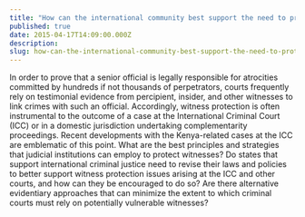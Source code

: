 ```yaml
---
title: "How can the international community best support the need to protect witnesses in international atrocity crime trials?"
published: true
date: 2015-04-17T14:09:00.000Z
description:
slug: how-can-the-international-community-best-support-the-need-to-protect-witnesses-in-international-atrocity-crime-trials
---
```


In order to prove that a senior official is legally responsible for atrocities committed by hundreds if not thousands of perpetrators, courts frequently rely on testimonial evidence from percipient, insider, and other witnesses to link crimes with such an official. Accordingly, witness protection is often instrumental to the outcome of a case at the International Criminal Court (ICC) or in a domestic jurisdiction undertaking complementarity proceedings. Recent developments with the Kenya-related cases at the ICC are emblematic of this point. What are the best principles and strategies that judicial institutions can employ to protect witnesses? Do states that support international criminal justice need to revise their laws and policies to better support witness protection issues arising at the ICC and other courts, and how can they be encouraged to do so? Are there alternative evidentiary approaches that can minimize the extent to which criminal courts must rely on potentially vulnerable witnesses?

